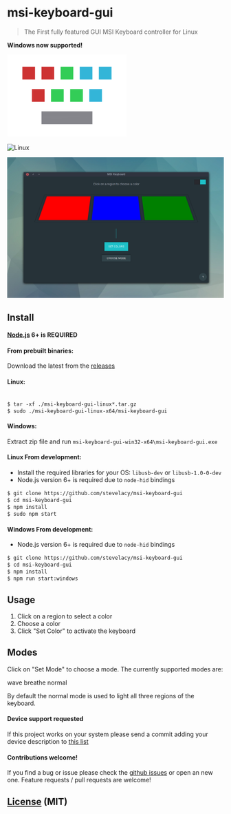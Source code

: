 # msi-keyboard-gui

> The First fully featured GUI MSI Keyboard controller for Linux

**Windows now supported!**

![msi-keyboard](assets/logo.png)

![Linux](https://img.shields.io/badge/Linux-epic-brightgreen.svg)

![msi-keyboard](assets/2.png)

## Install

#### [Node.js](https://nodejs.org/) 6+ is REQUIRED

#### From prebuilt binaries:

Download the latest from the [releases](https://github.com/stevelacy/msi-keyboard-gui/releases)

#### Linux:
```

$ tar -xf ./msi-keyboard-gui-linux*.tar.gz
$ sudo ./msi-keyboard-gui-linux-x64/msi-keyboard-gui

```

#### Windows:

Extract zip file and run `msi-keyboard-gui-win32-x64\msi-keyboard-gui.exe`

#### Linux From development:

- Install the required libraries for your OS: `libusb-dev` or `libusb-1.0-0-dev`
- Node.js version 6+ is required due to `node-hid` bindings

```
$ git clone https://github.com/stevelacy/msi-keyboard-gui
$ cd msi-keyboard-gui
$ npm install
$ sudo npm start

```

#### Windows From development:
- Node.js version 6+ is required due to `node-hid` bindings

```
$ git clone https://github.com/stevelacy/msi-keyboard-gui
$ cd msi-keyboard-gui
$ npm install
$ npm run start:windows
```


## Usage

1. Click on a region to select a color
2. Choose a color
3. Click "Set Color" to activate the keyboard


## Modes

Click on "Set Mode" to choose a mode. The currently supported modes are:

  wave
  breathe
  normal

By default the normal mode is used to light all three regions of the keyboard.

#### Device support requested

If this project works on your system please send a commit adding your device description to [this list](SUPPORTED.md)

#### Contributions welcome!
If you find a bug or issue please check the [github issues](https://github.com/stevelacy/msi-keyboard-gui/issues) or open an new one.
Feature requests / pull requests are welcome!

## [License](LICENSE) (MIT)

